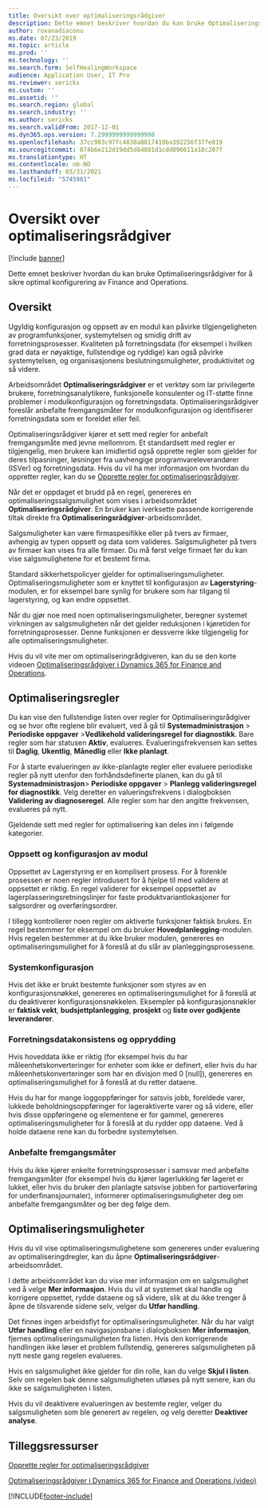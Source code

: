 ```yaml
---
title: Oversikt over optimaliseringsrådgiver
description: Dette emnet beskriver hvordan du kan bruke Optimaliseringsrådgiver for å sikre optimal konfigurering av Finance and Operations.
author: roxanadiaconu
ms.date: 07/23/2019
ms.topic: article
ms.prod: ''
ms.technology: ''
ms.search.form: SelfHealingWorkspace
audience: Application User, IT Pro
ms.reviewer: sericks
ms.custom: ''
ms.assetid: ''
ms.search.region: global
ms.search.industry: ''
ms.author: sericks
ms.search.validFrom: 2017-12-01
ms.dyn365.ops.version: 7.2999999999999998
ms.openlocfilehash: 37cc903c97fc4838a8017419ba392256f37fe019
ms.sourcegitcommit: 074b6e212d19dd5d84881d1cdd096611a18c207f
ms.translationtype: HT
ms.contentlocale: nb-NO
ms.lasthandoff: 03/31/2021
ms.locfileid: "5745961"
---
```

# <a name="optimization-advisor-overview"></a>Oversikt over optimaliseringsrådgiver

[!include [banner](../includes/banner.md)]

Dette emnet beskriver hvordan du kan bruke Optimaliseringsrådgiver for å sikre optimal konfigurering av Finance and Operations.

## <a name="overview"></a>Oversikt

Ugyldig konfigurasjon og oppsett av en modul kan påvirke tilgjengeligheten av programfunksjoner, systemytelsen og smidig drift av forretningsprosesser. Kvaliteten på forretningsdata (for eksempel i hvilken grad data er nøyaktige, fullstendige og ryddige) kan også påvirke systemytelsen, og organisasjonens beslutningsmuligheter, produktivitet og så videre.

Arbeidsområdet **Optimaliseringsrådgiver** er et verktøy som lar privilegerte brukere, forretningsanalytikere, funksjonelle konsulenter og IT-støtte finne problemer i modulkonfigurasjon og forretningsdata. Optimaliseringsrådgiver foreslår anbefalte fremgangsmåter for modulkonfigurasjon og identifiserer forretningsdata som er foreldet eller feil.

Optimaliseringsrådgiver kjører et sett med regler for anbefalt fremgangsmåte med jevne mellomrom. Et standardsett med regler er tilgjengelig, men brukere kan imidlertid også opprette regler som gjelder for deres tilpasninger, løsninger fra uavhengige programvareleverandører (ISVer) og forretningsdata. Hvis du vil ha mer informasjon om hvordan du oppretter regler, kan du se [Opprette regler for optimaliseringsrådgiver](./create-rules-optimization-advisor.md).

Når det er oppdaget et brudd på en regel, genereres en optimaliseringssalgsmulighet som vises i arbeidsområdet **Optimaliseringsrådgiver**. En bruker kan iverksette passende korrigerende tiltak direkte fra **Optimaliseringsrådgiver**-arbeidsområdet.

Salgsmuligheter kan være firmaspesifikke eller på tvers av firmaer, avhengig av typen oppsett og data som valideres. Salgsmuligheter på tvers av firmaer kan vises fra alle firmaer. Du må først velge firmaet før du kan vise salgsmulighetene for et bestemt firma.

Standard sikkerhetspolicyer gjelder for optimaliseringsmuligheter. Optimaliseringsmuligheter som er knyttet til konfigurasjon av **Lagerstyring**-modulen, er for eksempel bare synlig for brukere som har tilgang til lagerstyring, og kan endre oppsettet.

Når du gjør noe med noen optimaliseringsmuligheter, beregner systemet virkningen av salgsmuligheten når det gjelder reduksjonen i kjøretiden for forretningsprosesser. Denne funksjonen er dessverre ikke tilgjengelig for alle optimaliseringsmuligheter.

Hvis du vil vite mer om optimaliseringrådgiveren, kan du se den korte videoen [Optimaliseringsrådgiver i Dynamics 365 for Finance and Operations](https://www.youtube.com/watch?v=MRsAzgFCUSQ).

## <a name="optimization-rules"></a>Optimaliseringsregler

Du kan vise den fullstendige listen over regler for Optimaliseringsrådgiver og se hvor ofte reglene blir evaluert, ved å gå til **Systemadministrasjon** &gt; **Periodiske oppgaver** &gt;**Vedlikehold valideringsregel for diagnostikk**. Bare regler som har statusen **Aktiv**, evalueres. Evalueringsfrekvensen kan settes til **Daglig**, **Ukentlig**, **Månedlig** eller **Ikke planlagt**.

For å starte evalueringen av ikke-planlagte regler eller evaluere periodiske regler på nytt utenfor den forhåndsdefinerte planen, kan du gå til **Systemadministrasjon**&gt; **Periodiske oppgaver** &gt; **Planlegg valideringsregel for diagnostikk**. Velg deretter en valueringsfrekvens i dialogboksen **Validering av diagnoseregel**. Alle regler som har den angitte frekvensen, evalueres på nytt.

Gjeldende sett med regler for optimalisering kan deles inn i følgende kategorier.

### <a name="module-configuration-and-setup"></a>Oppsett og konfigurasjon av modul

Oppsettet av Lagerstyring er en komplisert prosess. For å forenkle prosessen er noen regler introdusert for å hjelpe til med validere at oppsettet er riktig. En regel validerer for eksempel oppsettet av lagerplasseringsretningslinjer for faste produktvariantlokasjoner for salgsordrer og overføringsordrer.

I tillegg kontrollerer noen regler om aktiverte funksjoner faktisk brukes. En regel bestemmer for eksempel om du bruker **Hovedplanlegging**-modulen. Hvis regelen bestemmer at du ikke bruker modulen, genereres en optimaliseringsmulighet for å foreslå at du slår av planleggingsprosessene.

### <a name="system-configuration"></a>Systemkonfigurasjon

Hvis det ikke er brukt bestemte funksjoner som styres av en konfigurasjonsnøkkel, genereres en optimaliseringsmulighet for å foreslå at du deaktiverer konfigurasjonsnøkkelen. Eksempler på konfigurasjonsnøkler er **faktisk vekt**, **budsjettplanlegging**, **prosjekt** og **liste over godkjente leverandører**.

### <a name="business-data-consistency-and-cleanup"></a>Forretningsdatakonsistens og opprydding

Hvis hoveddata ikke er riktig (for eksempel hvis du har måleenhetskonverteringer for enheter som ikke er definert, eller hvis du har måleenhetskonverteringer som har en divisjon med 0 \[null\]), genereres en optimaliseringsmulighet for å foreslå at du retter dataene. 

Hvis du har for mange loggoppføringer for satsvis jobb, foreldede varer, lukkede beholdningsoppføringer for lageraktiverte varer og så videre, eller hvis disse oppføringene og elementene er for gammel, genereres optimaliseringsmuligheter for å foreslå at du rydder opp dataene. Ved å holde dataene rene kan du forbedre systemytelsen.

### <a name="best-practices"></a>Anbefalte fremgangsmåter

Hvis du ikke kjører enkelte forretningsprosesser i samsvar med anbefalte fremgangsmåter (for eksempel hvis du kjører lagerlukking før lageret er lukket, eller hvis du bruker den planlagte satsvise jobben for partioverføring for underfinansjournaler), informerer optimaliseringsmuligheter deg om anbefalte fremgangsmåter og ber deg følge dem.

## <a name="optimization-opportunities"></a>Optimaliseringsmuligheter

Hvis du vil vise optimaliseringsmulighetene som genereres under evaluering av optimaliseringdregler, kan du åpne **Optimaliseringsrådgiver**-arbeidsområdet.

I dette arbeidsområdet kan du vise mer informasjon om en salgsmulighet ved å velge **Mer informasjon**. Hvis du vil at systemet skal handle og korrigere oppsettet, rydde dataene og så videre, slik at du ikke trenger å åpne de tilsvarende sidene selv, velger du **Utfør handling**.

Det finnes ingen arbeidsflyt for optimaliseringsmuligheter. Når du har valgt **Utfør handling** eller en navigasjonsbane i dialogboksen **Mer informasjon**, fjernes optimaliseringsmuligheten fra listen. Hvis den korrigerende handlingen ikke løser et problem fullstendig, genereres salgsmuligheten på nytt neste gang regelen evalueres.

Hvis en salgsmulighet ikke gjelder for din rolle, kan du velge **Skjul i listen**. Selv om regelen bak denne salgsmuligheten utløses på nytt senere, kan du ikke se salgsmuligheten i listen.

Hvis du vil deaktivere evalueringen av bestemte regler, velger du salgsmuligheten som ble generert av regelen, og velg deretter **Deaktiver analyse**.

## <a name="additional-resources"></a>Tilleggsressurser

[Opprette regler for optimaliseringsrådgiver](./create-rules-optimization-advisor.md)

[Optimaliseringsrådgiver i Dynamics 365 for Finance and Operations (video)](https://www.youtube.com/watch?v=MRsAzgFCUSQ)


[!INCLUDE[footer-include](../../../includes/footer-banner.md)]